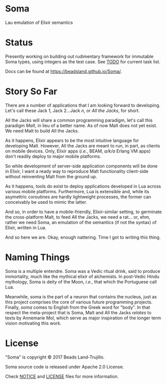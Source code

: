 Soma
====

Lau emulation of Elixir semantics

Status
======

Presently working on building out rudimentary framework for 
immutable Soma types, using integers as the test case. 
See [TODO](TODO.md) for current task list.

Docs can be found at https://beadsland.github.io/Soma/.

Story So Far
============

There are a number of applications that I am looking forward to developing. Let's call these Jack 1, Jack 2...Jack *n*, or *All the Jacks*, for short.

All the Jacks will share a common programming paradigm, let's call this paradigm *Malt*, in lieu of a better name. As of now Malt does not yet exist. We need Malt to build All the Jacks.

As it happens, Elixir appears to be the most intuitive language for developing Malt. However, All the Jacks are meant to run, in part, as clients on mobile devices. Only, Elixir apps (*i.e.*, BEAM, *a/k/a* Erlang VM apps) don't readily deploy to major mobile platforms.

So while development of server-side application components will be done in Elixir, I want a ready way to reproduce Malt functionality client-side without reinventing Malt from the ground up.

As it happens, tools do exist to deploy applications developed in Lua across various mobile platforms. Furthermore, Lua is extensible and, while its asymettric coroutines are hardly lightweight processes, the former can conceivably be used to mimic the latter.

And so, in order to have a mobile-friendly, Elixir-similar setting, to germinate the cross-platform Malt, to feed All the Jacks, we need a rat... or, ehm, rather we need Soma, an emulation of the semantics (if not the syntax) of Elixir, written in Lua.

And so here we are. Okay, enough nattering. Time I got to writing this thing.

Naming Things
=============

Soma is a multiple entendre. Soma was a Vedic ritual drink, said to produce immortality, much like the mythical elixir of alchemists. In post-Vedic Hindu mythology, Soma is deity of the Moon, *i.e.*, that which the Portuguese call Lua.

Meanwhile, soma is the part of a neuron that contains the nucleus, just as this project comprises the core of various future programming projects. Finally, *soma* comes to English from the Greek word for "body". In that respect the meta-project that is Soma, Malt and All the Jacks *relates* to texts by Annemarie Mol, which serve as major inspiration of the longer term vision motivating this work.

License
=======

"Soma" is copyright © 2017 Beads Land-Trujillo.

Soma source code is released under Apache 2.0 License.

Check [NOTICE](NOTICE.md) and [LICENSE](LICENSE.md) files for more information.
